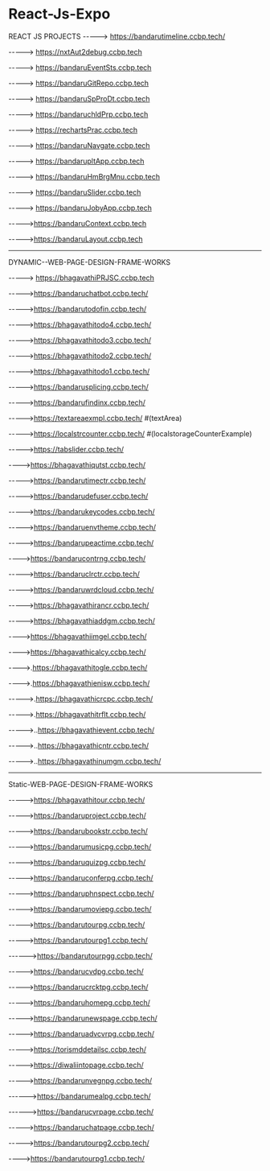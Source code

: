 # React-Js-Expo

REACT JS PROJECTS 
 -----> https://bandarutimeline.ccbp.tech/
 
 -----> https://nxtAut2debug.ccbp.tech
 
-----> https://bandaruEventSts.ccbp.tech

-----> https://bandaruGitRepo.ccbp.tech

-----> https://bandaruSpProDt.ccbp.tech

-----> https://bandaruchldPrp.ccbp.tech

-----> https://rechartsPrac.ccbp.tech

-----> https://bandaruNavgate.ccbp.tech

-----> https://bandarupltApp.ccbp.tech

-----> https://bandaruHmBrgMnu.ccbp.tech

-----> https://bandaruSlider.ccbp.tech

-----> https://bandaruJobyApp.ccbp.tech

----->https://bandaruContext.ccbp.tech

----->https://bandaruLayout.ccbp.tech
 
 ********************************************************************************************************************************************************************

DYNAMIC--WEB-PAGE-DESIGN-FRAME-WORKS

-----> https://bhagavathiPRJSC.ccbp.tech

----->https://bandaruchatbot.ccbp.tech/

----->https://bandarutodofin.ccbp.tech/

----->https://bhagavathitodo4.ccbp.tech/

----->https://bhagavathitodo3.ccbp.tech/

----->https://bhagavathitodo2.ccbp.tech/

----->https://bhagavathitodo1.ccbp.tech/

----->https://bandarusplicing.ccbp.tech/

----->https://bandarufindinx.ccbp.tech/

----->https://textareaexmpl.ccbp.tech/ #(textArea)

----->https://localstrcounter.ccbp.tech/ #(localstorageCounterExample)

----->https://tabslider.ccbp.tech/

---->https://bhagavathiqutst.ccbp.tech/

----->https://bandarutimectr.ccbp.tech/

----->https://bandarudefuser.ccbp.tech/

----->https://bandarukeycodes.ccbp.tech/

----->https://bandaruenvtheme.ccbp.tech/

----->https://bandarupeactime.ccbp.tech/

---->https://bandarucontrng.ccbp.tech/

----->https://bandaruclrctr.ccbp.tech/

----->https://bandaruwrdcloud.ccbp.tech/

----->https://bhagavathirancr.ccbp.tech/

----->https://bhagavathiaddgm.ccbp.tech/

---->https://bhagavathiimgel.ccbp.tech/

---->https://bhagavathicalcy.ccbp.tech/

---->.https://bhagavathitogle.ccbp.tech/

---->.https://bhagavathienisw.ccbp.tech/

----->.https://bhagavathicrcpc.ccbp.tech/

----->.https://bhagavathitrflt.ccbp.tech/

 ----->..https://bhagavathievent.ccbp.tech/
 
 ----->..https://bhagavathicntr.ccbp.tech/
 
 ----->..https://bhagavathinumgm.ccbp.tech/




 ********************************************************************************************************************************************************************






Static-WEB-PAGE-DESIGN-FRAME-WORKS

----->https://bhagavathitour.ccbp.tech/

----->https://bandaruproject.ccbp.tech/

----->https://bandarubookstr.ccbp.tech/

----->https://bandarumusicpg.ccbp.tech/

----->https://bandaruquizpg.ccbp.tech/

----->https://bandaruconferpg.ccbp.tech/

----->https://bandaruphnspect.ccbp.tech/

----->https://bandarumoviepg.ccbp.tech/

----->https://bandarutourpg.ccbp.tech/

----->https://bandarutourpg1.ccbp.tech/

------>https://bandarutourpgg.ccbp.tech/

----->https://bandarucvdpg.ccbp.tech/

----->https://bandarucrcktpg.ccbp.tech/

----->https://bandaruhomepg.ccbp.tech/

----->https://bandarunewspage.ccbp.tech/

----->https://bandaruadvcvrpg.ccbp.tech/

----->https://torismddetailsc.ccbp.tech/

----->https://diwaliintopage.ccbp.tech/

----->https://bandarunvegnpg.ccbp.tech/

------>https://bandarumealpg.ccbp.tech/

------>https://bandarucvrpage.ccbp.tech/

----->https://bandaruchatpage.ccbp.tech/

----->https://bandarutourpg2.ccbp.tech/

---->https://bandarutourpg1.ccbp.tech/



   


